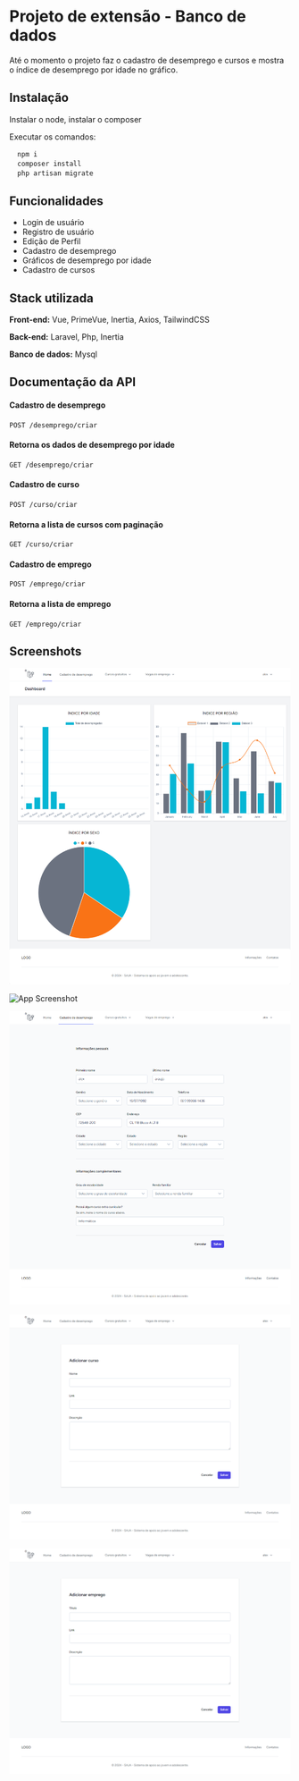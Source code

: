 
# Projeto de extensão - Banco de dados

Até o momento o projeto faz o cadastro de desemprego e cursos e mostra o índice de desemprego por idade no gráfico.

## Instalação

Instalar o node, instalar o composer

Executar os comandos:

```bash
  npm i 
  composer install
  php artisan migrate
```
    
## Funcionalidades

- Login de usuário
- Registro de usuário
- Edição de Perfil
- Cadastro de desemprego
- Gráficos de desemprego por idade
- Cadastro de cursos


## Stack utilizada

**Front-end:** Vue, PrimeVue, Inertia, Axios, TailwindCSS

**Back-end:** Laravel, Php, Inertia

**Banco de dados:** Mysql





## Documentação da API

#### Cadastro de desemprego

```http
POST /desemprego/criar
```

#### Retorna os dados de desemprego por idade

```http
GET /desemprego/criar 
```

#### Cadastro de curso

```http
POST /curso/criar 
```

#### Retorna a lista de cursos com paginação

```http
GET /curso/criar 
```

#### Cadastro de emprego

```http
POST /emprego/criar 
```

#### Retorna a lista de emprego

```http
GET /emprego/criar 
```





## Screenshots

![App Screenshot](https://github.com/alex-silveira/projeto-de-extensao/blob/master/screenshots/Dashboard.png?raw=true)

![App Screenshot](https://github.com/alex-silveira/projeto-de-extensao/blob/master/screenshots/%C3%8Dndice%20por%20idade.jpg?raw=true)

![App Screenshot](https://github.com/alex-silveira/projeto-de-extensao/blob/master/screenshots/Cadastro%20de%20Desemprego.png?raw=true)

![App Screenshot](https://github.com/alex-silveira/projeto-de-extensao/blob/master/screenshots/Cadastro%20de%20curso.png?raw=true)

![App Screenshot](https://github.com/alex-silveira/projeto-de-extensao/blob/master/screenshots/Cadastro%20de%20vaga%20de%20emprego.png?raw=true)

